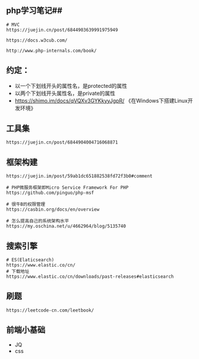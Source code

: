 ## php学习笔记##
	
	# MVC
	https://juejin.cn/post/6844903639991975949
	
	https://docs.w3cub.com/

	http://www.php-internals.com/book/ 

## 约定：

- 以一个下划线开头的属性名，是protected的属性
- 以两个下划线开头属性名，是private的属性
- https://shimo.im/docs/qVQXv3GYKkyyJgpR/ 《在Windows下搭建Linux开发环境》

## 工具集

	https://juejin.cn/post/6844904004716068871

## 框架构建

	https://juejin.im/post/59ab1dc651882538fd72f3b0#comment

	# PHP微服务框架即Micro Service Framework For PHP
	https://github.com/pinguo/php-msf

	# 很牛B的权限管理
	https://casbin.org/docs/en/overview

	# 怎么提高自己的系统架构水平
	https://my.oschina.net/u/4662964/blog/5135740
## 搜索引擎

	# ES(Elaticsearch)
	https://www.elastic.co/cn/
	# 下载地址
	https://www.elastic.co/cn/downloads/past-releases#elasticsearch
	
## 刷题

	https://leetcode-cn.com/leetbook/


## 前端小基础

- JQ
- css


